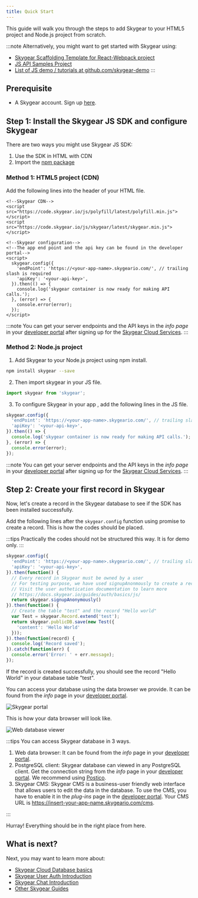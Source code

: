 ```yaml
---
title: Quick Start
---
```


This guide will walk you through the steps to add Skygear to your HTML5 project and Node.js project from scratch.

:::note
Alternatively, you might want to get started with Skygear using:
* [Skygear Scaffolding Template for React-Webpack project](https://github.com/SkygearIO/generator-skygear)
* [JS API Samples Project](https://github.com/SkygearIO/skygear-SDK-JS/tree/master/example)
* [List of JS demo / tutorials at github.com/skygear-demo](https://github.com/search?q=topic%3Askygear-js+org%3Askygear-demo)
:::

## Prerequisite

- A Skygear account. Sign up [here](https://portal.skygear.io/signup).


## Step 1: Install the Skygear JS SDK and configure Skygear

There are two ways you might use Skygear JS SDK:
1. Use the SDK in HTML with CDN
1. Import the [npm package](https://www.npmjs.com/package/skygear)

### Method 1: HTML5 project (CDN)

Add the following lines into the header of your HTML file.

```html5
<!--Skygear CDN-->
<script src="https://code.skygear.io/js/polyfill/latest/polyfill.min.js"></script>
<script src="https://code.skygear.io/js/skygear/latest/skygear.min.js"></script>

<!--Skygear configuration-->
<!--The app end point and the api key can be found in the developer portal-->
<script>
  skygear.config({
    'endPoint': 'https://<your-app-name>.skygeario.com/', // trailing slash is required
    'apiKey': '<your-api-key>',
  }).then(() => {
    console.log('skygear container is now ready for making API calls.');
  }, (error) => {
    console.error(error);
  });
</script>
```

:::note
You can get your server endpoints and the API keys in the _info page_ in your [developer portal](https://portal.skygear.io/apps) after signing up for the [Skygear Cloud Services](https://portal.skygear.io/signup).
:::

### Method 2: Node.js project

1. Add Skygear to your Node.js project using npm install.

```bash
npm install skygear --save
```

2. Then import skygear in your JS file.

```javascript
import skygear from 'skygear';
```

3. To configure Skygear in your app , add the following lines in the JS file.
```javascript
skygear.config({
  'endPoint': 'https://<your-app-name>.skygeario.com/', // trailing slash is required
  'apiKey': '<your-api-key>',
}).then(() => {
  console.log('skygear container is now ready for making API calls.');
}, (error) => {
  console.error(error);
});
```
:::note
You can get your server endpoints and the API keys in the _info page_ in your [developer portal](https://portal.skygear.io/apps) after signing up for the [Skygear Cloud Services](https://portal.skygear.io/signup).
:::

## Step 2: Create your first record in Skygear

Now, let's create a record in the Skygear database to see if the SDK has been installed successfully.

Add the following lines after the `skygear.config` function using promise to create a record. This is how the codes should be placed.

:::tips
Practically the codes should not be structured this way. It is for demo only.
:::

```javascript
skygear.config({
  'endPoint': 'https://<your-app-name>.skygeario.com/', // trailing slash is required
  'apiKey': '<your-api-key>',
}).then(function() {
  // Every record in Skygear must be owned by a user
  // For testing purpose, we have used signupAnonmously to create a record
  // Visit the user authetication documentation to learn more
  // https://docs.skygear.io/guides/auth/basics/js/
  return skygear.signupAnonymously()
}).then(function() {
  // Create the table "test" and the record "Hello world"
  var Test = skygear.Record.extend('test');
  return skygear.publicDB.save(new Test({
    'content': 'Hello World'
  }));
}).then(function(record) {
  console.log('Record saved');
}).catch(function(err) {
  console.error('Error: ' + err.message);
});
```

If the record is created successfully, you should see the record "Hello World" in your database table "test".

You can access your database using the data browser we provide. It can be found from the _info_ page in your [developer portal](https://portal.skygear.io/apps).

![Skygear portal](/assets/common/open-database-in-web-browser.png)

This is how your data browser will look like.

![Web database viewer](/assets/common/quickstart-database-viewer.png)

:::tips
You can access Skygear database in 3 ways.
1. Web data browser: It can be found from the _info_ page in your [developer portal](https://portal.skygear.io/apps).
2. PostgreSQL client: Skygear database can viewed in any PostgreSQL client. Get the connection string from the _info_ page in your [developer portal](https://portal.skygear.io/apps). We recommend using [Postico](https://eggerapps.at/postico/).
3. Skygear CMS: Skygear CMS is a business-user friendly web interface that allows users to edit the data in the database. To use the CMS, you have to enable it in the _plug-ins_ page in the [developer portal](https://portal.skygear.io/apps). Your CMS URL is https://insert-your-app-name.skygeario.com/cms.

:::

Hurray! Everything should be in the right place from here.

## What is next?
Next, you may want to learn more about:
* [Skygear Cloud Database basics](https://docs.skygear.io/guides/cloud-db/basics/js/)
* [Skygear User Auth Introduction](https://docs.skygear.io/guides/auth/basics/js/)
* [Skygear Chat Introduction](https://docs.skygear.io/guides/chat/basics/js/)
* [Other Skygear Guides](https://docs.skygear.io/)
